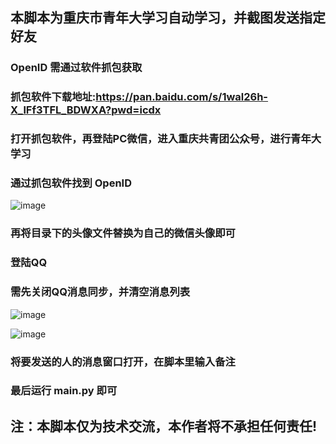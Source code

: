 ## 本脚本为重庆市青年大学习自动学习，并截图发送指定好友
### OpenID 需通过软件抓包获取
### 抓包软件下载地址:https://pan.baidu.com/s/1wal26h-X_lFf3TFL_BDWXA?pwd=icdx
### 打开抓包软件，再登陆PC微信，进入重庆共青团公众号，进行青年大学习
### 通过抓包软件找到 OpenID
![image](https://user-images.githubusercontent.com/102405245/172538537-fe723821-74f8-43e1-913c-591f5a2b31ba.png)
### 再将目录下的头像文件替换为自己的微信头像即可
### 登陆QQ
### 需先关闭QQ消息同步，并清空消息列表
![image](https://user-images.githubusercontent.com/102405245/172779504-70e53f0e-0de6-4156-88c8-8cbfd8d9cfd8.png)

![image](https://user-images.githubusercontent.com/102405245/172779643-c9e4364b-c920-48f2-ac97-881bce45de51.png)
### 将要发送的人的消息窗口打开，在脚本里输入备注
### 最后运行 main.py 即可
## 注：本脚本仅为技术交流，本作者将不承担任何责任!
